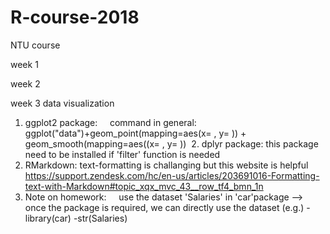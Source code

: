 # R-course-2018
NTU course

week 1

week 2


week 3 data visualization
  1. ggplot2 package: 
     command in general: ggplot("data")+geom_point(mapping=aes(x= , y= )) + geom_smooth(mapping=aes((x= , y= )) 
  2. dplyr package:
      this package need to be installed if 'filter' function is needed
  3. RMarkdown: text-formatting is challanging but this website is helpful 
     https://support.zendesk.com/hc/en-us/articles/203691016-Formatting-text-with-Markdown#topic_xqx_mvc_43__row_tf4_bmn_1n
  4. Note on homework:
     use the dataset 'Salaries' in 'car'package
     --> once the package is required, we can directly use the dataset
     (e.g.)
      -library(car)
      -str(Salaries)
